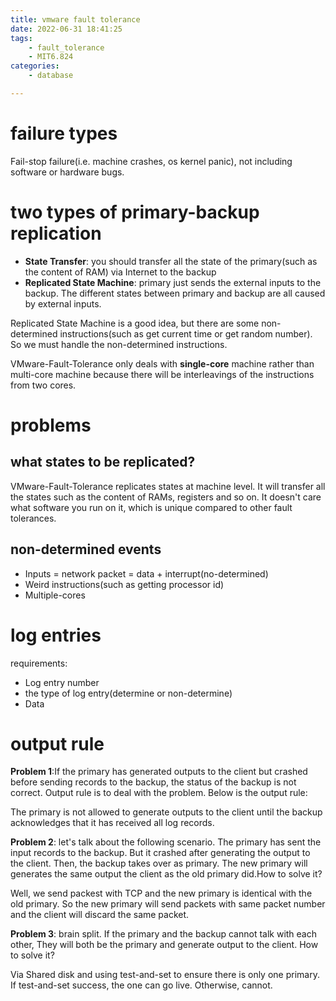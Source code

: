 ```yaml
---
title: vmware fault tolerance
date: 2022-06-31 18:41:25
tags:
    - fault_tolerance
    - MIT6.824
categories:
    - database

---
```


# failure types

Fail-stop failure(i.e. machine crashes, os kernel panic), not including software or hardware bugs.

<!--more-->

# two types of primary-backup replication

- **State Transfer**: you should transfer all the state of the primary(such as the content of RAM) via Internet to the backup
- **Replicated State Machine**: primary just sends the external inputs to the backup. The different states between primary and backup are all caused by external inputs.

Replicated State Machine is a good idea, but there are some non-determined instructions(such as get current time or get random number). So we must handle the non-determined instructions.

VMware-Fault-Tolerance only deals with **single-core** machine rather than multi-core machine because there will be interleavings of the instructions from two cores.  



# problems

## what states to be replicated?

VMware-Fault-Tolerance replicates states at machine level. It will transfer all the states such as the content of RAMs, registers and so on. It doesn't care what software you run on it, which is unique compared to other fault tolerances.



## non-determined events

- Inputs = network packet = data + interrupt(no-determined)
- Weird instructions(such as getting processor id)
- Multiple-cores



# log entries

requirements:

- Log entry number
- the type of log entry(determine or non-determine)
- Data



# output rule

**Problem 1**:If the primary has generated outputs to the client but crashed before sending records to the backup, the status of the backup is not correct. Output rule is to deal with the problem. Below is the output rule:

The primary is not allowed to generate outputs to the client until the backup acknowledges that it has received all log records.


**Problem 2**: let's talk about the following scenario. The primary has sent the input records to the backup. But it crashed after generating the output to the client. Then, the backup takes over as primary. The new primary will generates the same output the client as the old primary did.How to solve it?

Well, we send packest with TCP and the new primary is identical with the old primary. So the new primary will send packets with same packet number and the client will discard the same packet.



**Problem 3**: brain split. If the primary and the backup cannot talk with each other, They will both be the primary and generate output to the client. How to solve it?

Via Shared disk and using test-and-set to ensure there is only one primary. If test-and-set success, the one can go live. Otherwise, cannot.